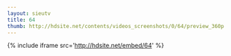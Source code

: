 ```yaml
---
layout: sieutv
title: 64
thumb: http://hdsite.net/contents/videos_screenshots/0/64/preview_360p.mp4.jpg
---
```

{% include iframe src='http://hdsite.net/embed/64' %}
 
